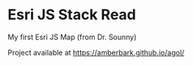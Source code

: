 # Esri JS Stack Read
My first Esri JS Map (from Dr. Sounny)

Project available at https://amberbark.github.io/agol/
